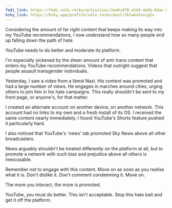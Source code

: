 ```yaml
---
fedi_link: https://fedi.vale.rocks/activities/2ee6c878-e1d4-4a5b-8dac-504b99ce453b
bsky_link: https://bsky.app/profile/vale.rocks/post/3klwkuhvzcg2s
---
```


Considering the amount of far right content that keeps making its way into my YouTube recommendations, I now understand how so many people end up falling down the path of hate.

YouTube needs to do better and moderate its platform.

I'm especially sickened by the sheer amount of anti-trans content that enters my YouTube recommendations. Videos that outright suggest that people assault transgender individuals.

Yesterday, I saw a video from a literal Nazi. His content was promoted and had a large number of views. He engages in marches around cities, urging others to join him in his hate campaigns. This really shouldn't be sent to my front page, or anyone's, for that matter.

I created an alternate account on another device, on another network. This account had no links to my own and a fresh install of its OS. I received the same content nearly immediately. I found YouTube's Shorts feature pushed it particularly hard.

I also noticed that YouTube's 'news' tab promoted Sky News above all other broadcasters.

News arguably shouldn't be treated differently on the platform at all, but to promote a network with such bias and prejudice above all others is inexcusable.

Remember not to engage with this content. Move on as soon as you realise what it is. Don't dislike it. Don't comment condemning it. Move on.

The more you interact, the more is promoted.

YouTube, you must do better. This isn't acceptable. Stop this hate bait and get it off the platform.
